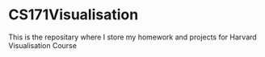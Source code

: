 CS171Visualisation
==================

This is the repositary where I store my homework and projects for Harvard Visualisation Course
